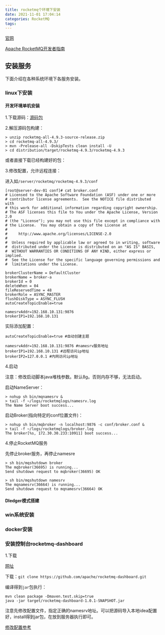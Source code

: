```yaml
---
title: rocketmq个环境下安装
date: 2021-11-01 17:04:14
categories: RocketMQ
tags:
---
```


[官网](http://rocketmq.apache.org/)

[Apache RocketMQ开发者指南](https://github.com/apache/rocketmq/tree/master/docs/cn)


## 安装服务

下面介绍在各种系统环境下各服务安装。

### linux下安装

#### 开发环境单机安装

1.下载源码：[源码包](https://www.apache.org/dyn/closer.cgi?path=rocketmq/4.9.3/rocketmq-all-4.9.3-source-release.zip)

2.解压源码包构建：
```shell
> unzip rocketmq-all-4.9.3-source-release.zip
> cd rocketmq-all-4.9.3/
> mvn -Prelease-all -DskipTests clean install -U
> cd distribution/target/rocketmq-4.9.3/rocketmq-4.9.3
```

或者直接下载已经构建好的包：

3.修改配置，允许远程连接：

进入如`/server/rocketmq/rocketmq-4.9.3/conf`
```shell
[root@server-dev-01 conf]# cat broker.conf 
# Licensed to the Apache Software Foundation (ASF) under one or more
# contributor license agreements.  See the NOTICE file distributed with
# this work for additional information regarding copyright ownership.
# The ASF licenses this file to You under the Apache License, Version 2.0
# (the "License"); you may not use this file except in compliance with
# the License.  You may obtain a copy of the License at
#
#     http://www.apache.org/licenses/LICENSE-2.0
#
#  Unless required by applicable law or agreed to in writing, software
#  distributed under the License is distributed on an "AS IS" BASIS,
#  WITHOUT WARRANTIES OR CONDITIONS OF ANY KIND, either express or implied.
#  See the License for the specific language governing permissions and
#  limitations under the License.

brokerClusterName = DefaultCluster
brokerName = broker-a
brokerId = 0
deleteWhen = 04
fileReservedTime = 48
brokerRole = ASYNC_MASTER
flushDiskType = ASYNC_FLUSH
autoCreateTopicEnable=true

namesrvAddr=192.168.10.131:9876
brokerIP1=192.168.10.131

```

实际添加配置：
```text
autoCreateTopicEnable=true #自动创建主题

namesrvAddr=192.168.10.131:9876 #namesrv服务地址
brokerIP1=192.168.10.131 #远程访问ip地址
brokerIP2=127.0.0.1 #内网访问ip地址
```
 
4.启动

注意：修改启动脚本java堆栈参数。默认8g。否则内存不够，无法启动。

启动NameServer：
```shell
> nohup sh bin/mqnamesrv &
> tail -f ~/logs/rocketmqlogs/namesrv.log
The Name Server boot success...
```

启动Broker(指向特定的conf位置文件)：
```shell
> nohup sh bin/mqbroker -n localhost:9876 -c conf/broker.conf &
> tail -f ~/logs/rocketmqlogs/broker.log 
The broker[%s, 172.30.30.233:10911] boot success...
```

4.停止RocketMQ服务

先停止broker服务，再停止namesre

```shell
> sh bin/mqshutdown broker
The mqbroker(36695) is running...
Send shutdown request to mqbroker(36695) OK

> sh bin/mqshutdown namesrv
The mqnamesrv(36664) is running...
Send shutdown request to mqnamesrv(36664) OK
```

#### Dledger模式搭建


### win系统安装

### docker安装

### 安装控制台rocketmq-dashboard

1.下载

[网址](https://github.com/apache/rocketmq-dashboard)

下载：`git clone https://github.com/apache/rocketmq-dashboard.git`

编译得到`jar`包执行：
```shell
mvn clean package -Dmaven.test.skip=true
java -jar target/rocketmq-dashboard-1.0.1-SNAPSHOT.jar
```

注意先修改配置文件，指定正确的namesrv地址。可以把源码导入本地idea配置好，install得到jar包，在放到服务器执行即可。

[修改配置参考](https://github.com/apache/rocketmq-dashboard/blob/master/docs/1_0_0/UserGuide_CN.md)

